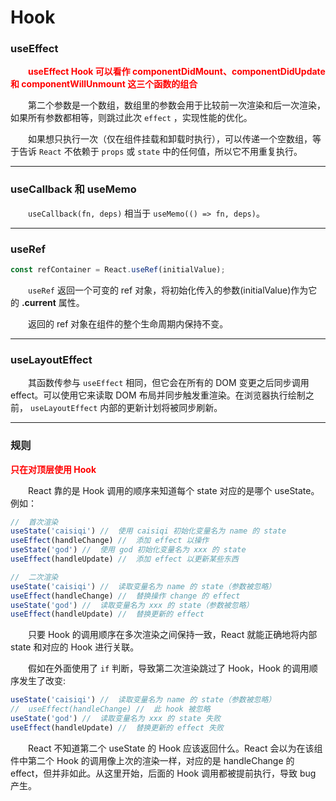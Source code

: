 # Hook

### **useEffect**

&emsp;&emsp;<font color="red">**useEffect Hook 可以看作 componentDidMount、componentDidUpdate 和 componentWillUnmount 这三个函数的组合**</font>

&emsp;&emsp;第二个参数是一个数组，数组里的参数会用于比较前一次渲染和后一次渲染，如果所有参数都相等，则跳过此次 `effect` ，实现性能的优化。

&emsp;&emsp;如果想只执行一次（仅在组件挂载和卸载时执行），可以传递一个空数组，等于告诉 `React` 不依赖于 `props` 或 `state` 中的任何值，所以它不用重复执行。

---
### **useCallback 和 useMemo**

&emsp;&emsp;`useCallback(fn, deps)` 相当于 `useMemo(() => fn, deps)`。

---
### **useRef**

```js
const refContainer = React.useRef(initialValue);
```
&emsp;&emsp;`useRef` 返回一个可变的 ref 对象，将初始化传入的参数(initialValue)作为它的 **.current** 属性。

&emsp;&emsp;返回的 ref 对象在组件的整个生命周期内保持不变。

---
### **useLayoutEffect**

&emsp;&emsp;其函数传参与 `useEffect` 相同，但它会在所有的 DOM 变更之后同步调用 effect。可以使用它来读取 DOM 布局并同步触发重渲染。在浏览器执行绘制之前， `useLayoutEffect` 内部的更新计划将被同步刷新。

---
### **规则**

<font color="red">**只在对顶层使用 Hook**</font>

&emsp;&emsp;React 靠的是 Hook 调用的顺序来知道每个 state 对应的是哪个 useState。例如：
```js
//  首次渲染
useState('caisiqi') //  使用 caisiqi 初始化变量名为 name 的 state
useEffect(handleChange) //  添加 effect 以操作
useState('god') //  使用 god 初始化变量名为 xxx 的 state
useEffect(handleUpdate) //  添加 effect 以更新某些东西

//  二次渲染
useState('caisiqi') //  读取变量名为 name 的 state（参数被忽略）
useEffect(handleChange) //  替换操作 change 的 effect
useState('god') //  读取变量名为 xxx 的 state（参数被忽略）
useEffect(handleUpdate) //  替换更新的 effect
```
&emsp;&emsp;只要 Hook 的调用顺序在多次渲染之间保持一致，React 就能正确地将内部 state 和对应的 Hook 进行关联。

&emsp;&emsp;假如在外面使用了 `if` 判断，导致第二次渲染跳过了 Hook，Hook 的调用顺序发生了改变:
```js
useState('caisiqi') //  读取变量名为 name 的 state（参数被忽略）
//  useEffect(handleChange) //  此 hook 被忽略
useState('god') //  读取变量名为 xxx 的 state 失败
useEffect(handleUpdate) //  替换更新的 effect 失败
```
&emsp;&emsp;React 不知道第二个 useState 的 Hook 应该返回什么。React 会以为在该组件中第二个 Hook 的调用像上次的渲染一样，对应的是 handleChange 的 effect，但并非如此。从这里开始，后面的 Hook 调用都被提前执行，导致 bug 产生。
